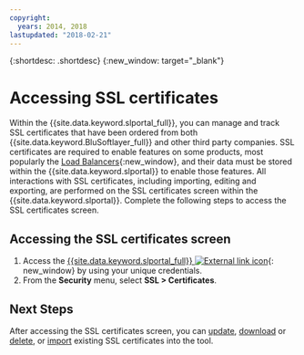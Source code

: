 ```yaml
---
copyright:
  years: 2014, 2018
lastupdated: "2018-02-21"
---
```


{:shortdesc: .shortdesc}
{:new_window: target="_blank"}

# Accessing SSL certificates

Within the {{site.data.keyword.slportal_full}}, you can manage and track SSL certificates that have been ordered from both {{site.data.keyword.BluSoftlayer_full}} and other third party companies. SSL certificates are required to enable features on some products, most popularly the [Load Balancers](/docs/infrastructure/local-load-balancer/about.html){:new_window}, and their data must be stored within the {{site.data.keyword.slportal}} to enable those features. All interactions with SSL certificates, including importing, editing and exporting, are performed on the SSL certificates screen within the {{site.data.keyword.slportal}}. Complete the following steps to access the SSL certificates screen.

## Accessing the SSL certificates screen

1. Access the [{{site.data.keyword.slportal_full}} ![External link icon](../../icons/launch-glyph.svg "External link icon")](https://control.softlayer.com/){: new_window} by using your unique credentials.
2. From the **Security** menu, select **SSL > Certificates**.

## Next Steps

After accessing the SSL certificates screen, you can  [update](/docs/infrastructure/ssl-certificates/view-and-update-ssl-certificate.html), [download](/docs/infrastructure/ssl-certificates/download-ssl-certificate-details.html) or [delete](/docs/infrastructure/ssl-certificates/delete-ssl-certificate.html), or [import](/docs/infrastructure/ssl-certificates/import-ssl-certificate.html) existing SSL certificates into the tool.
